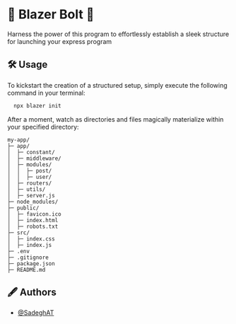 # 🚀 Blazer Bolt 🚀

Harness the power of this program to effortlessly establish a sleek structure for launching your express program

## 🛠️ Usage

To kickstart the creation of a structured setup, simply execute the following command in your terminal:

```bash
  npx blazer init
```

After a moment, watch as directories and files magically materialize within your specified directory:

```plaintext
my-app/
├─ app/
│  ├─ constant/
│  ├─ middleware/
│  ├─ modules/
│  │  ├─ post/
│  │  ├─ user/
│  ├─ routers/
│  ├─ utils/
│  ├─ server.js
├─ node_modules/
├─ public/
│  ├─ favicon.ico
│  ├─ index.html
│  ├─ robots.txt
├─ src/
│  ├─ index.css
│  ├─ index.js
├─ .env
├─ .gitignore
├─ package.json
├─ README.md

```

## 🖋️ Authors

- [@SadeghAT](https://github.com/Sadegh-AT)
